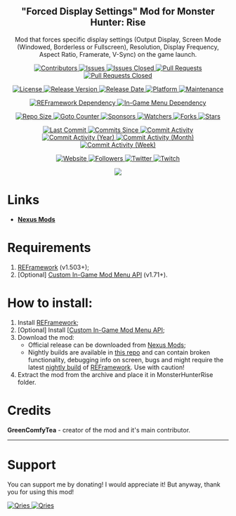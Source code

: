 <p align="center">
	<h2 align="center"><b>"Forced Display Settings" Mod for Monster Hunter: Rise</b></h2>
	<p align="center">Mod that forces specific display settings (Output Display, Screen Mode (Windowed, Borderless or Fullscreen), Resolution, Display Frequency, Aspect Ratio, Framerate, V-Sync) on the game launch. </p>
</p>

<p align="center">
	<a href="https://github.com/greencomfytea/mhr-forced-display-settings/graphs/contributors">
		<img alt="Contributors" src="https://img.shields.io/github/contributors/greencomfytea/mhr-forced-display-settings" />
	</a>
	<a href="https://github.com/greencomfytea/mhr-forced-display-settings/issues">
		<img alt="Issues" src="https://img.shields.io/github/issues/greencomfytea/mhr-forced-display-settings" />
	</a>
	<a href="https://github.com/greencomfytea/mhr-forced-display-settings/issues">
		<img alt="Issues Closed" src="https://img.shields.io/github/issues-closed/greencomfytea/mhr-forced-display-settings" />
	</a>
	<a href="https://github.com/greencomfytea/mhr-forced-display-settings/pulls">
		<img alt="Pull Requests" src="https://img.shields.io/github/issues-pr/greencomfytea/mhr-forced-display-settings" />
	</a>
	<a href="https://github.com/greencomfytea/mhr-forced-display-settings/pulls">
		<img alt="Pull Requests Closed" src="https://img.shields.io/github/issues-pr-closed/greencomfytea/mhr-forced-display-settings" />
	</a>
</p>
<p align="center">
	<a href="https://github.com/greencomfytea/mhr-forced-display-settings/blob/main/LICENSE">
		<img alt="License" src="https://img.shields.io/github/license/greencomfytea/mhr-forced-display-settings" />
	</a>
	<a href="https://github.com/greencomfytea/mhr-forced-display-settings/releases">
		<img alt="Release Version" src="https://img.shields.io/github/v/release/greencomfytea/mhr-forced-display-settings" />
	</a>
	<a href="https://github.com/greencomfytea/mhr-forced-display-settings/releases">
		<img alt="Release Date" src="https://img.shields.io/github/release-date/greencomfytea/mhr-forced-display-settings" />
	</a>
	<a href="">
		<img alt="Platform" src="https://img.shields.io/badge/platform-win%20%7C%20linux%20%7C%20steam%20deck-lightgrey" />
	</a>
	<a href="">
		<img alt="Maintenance" src="https://img.shields.io/maintenance/yes/2023" />
	</a>
</p>
<p align="center">
	<a href="https://www.nexusmods.com/monsterhunterrise/mods/26">
		<img alt="REFramework Dependency" src="https://img.shields.io/badge/dependency-REFramework%20v1.503%2B-green" />
	</a>
   	<a href="[https://www.nexusmods.com/monsterhunterrise/mods/26](https://www.nexusmods.com/monsterhunterrise/mods/1292)">
		<img alt="In-Game Menu Dependency" src="https://img.shields.io/badge/dependency-Custom%20In--Game%20Mod%20Menu%20API%20v1.71%2B-yellow" />
	</a>
</p>
<p align="center">
	<a href="">
		<img alt="Repo Size" src="https://img.shields.io/github/repo-size/greencomfytea/mhr-forced-display-settings" />
	</a>
	<a href="">
		<img alt="Goto Counter" src="https://img.shields.io/github/search/greencomfytea/mhr-forced-display-settings/goto" />
	</a>
	<a href="https://github.com/sponsors/greencomfytea">
		<img alt="Sponsors" src="https://img.shields.io/github/sponsors/greencomfytea" />
	</a>
	<a href="">
		<img alt="Watchers" src="https://img.shields.io/github/watchers/greencomfytea/mhr-forced-display-settings" />
	</a>
	<a href="https://github.com/greencomfytea/mhr-forced-display-settings/forks">
		<img alt="Forks" src="https://img.shields.io/github/forks/greencomfytea/mhr-forced-display-settings" />
	</a>
	<a href="">
		<img alt="Stars" src="https://img.shields.io/github/stars/greencomfytea/mhr-forced-display-settings" />
	</a>
</p>
<p align="center">
	<a href="https://github.com/greencomfytea/mhr-forced-display-settings/commits/main">
		<img alt="Last Commit" src="https://img.shields.io/github/last-commit/greencomfytea/mhr-forced-display-settings" />
	</a>
	<a href="https://github.com/greencomfytea/mhr-forced-display-settings/commits/main">
		<img alt="Commits Since" src="https://img.shields.io/github/commits-since/greencomfytea/mhr-forced-display-settings/latest" />
	</a>
	<a href="https://github.com/greencomfytea/mhr-forced-display-settings/graphs/commit-activity">
		<img alt="Commit Activity" src="https://img.shields.io/github/commit-activity/t/greencomfytea/mhr-forced-display-settings" />
	</a>
	<a href="https://github.com/greencomfytea/mhr-forced-display-settings/graphs/commit-activity">
		<img alt="Commit Activity (Year)" src="https://img.shields.io/github/commit-activity/y/greencomfytea/mhr-forced-display-settings" />
	</a>
	<a href="https://github.com/greencomfytea/mhr-forced-display-settings/graphs/commit-activity">
		<img alt="Commit Activity (Month)" src="https://img.shields.io/github/commit-activity/m/greencomfytea/mhr-forced-display-settings" />
	</a>
	<a href="https://github.com/greencomfytea/mhr-forced-display-settings/graphs/commit-activity">
		<img alt="Commit Activity (Week)" src="https://img.shields.io/github/commit-activity/w/greencomfytea/mhr-forced-display-settings" />
	</a>
</p>
<p align="center">
	<a href="https://www.nexusmods.com/monsterhunterrise/mods/813">
		<img alt="Website" src="https://img.shields.io/website?down_color=red&down_message=down&up_color=green&up_message=up&url=https://www.nexusmods.com/monsterhunterrise/mods/813" />
	</a>
	<a href="https://github.com/greencomfytea?tab=followers">
		<img alt="Followers" src="https://img.shields.io/github/followers/greencomfytea" />
	</a>
	<a href="https://twitter.com/greencomfytea">
		<img alt="Twitter" src="https://img.shields.io/twitter/follow/greencomfytea" />
	</a>
	<a href="https://www.twitch.tv/greencomfytea">
		<img alt="Twitch" src="https://img.shields.io/twitch/status/greencomfytea" />
	</a>
</p>

<p align="center">
	<a>
		<img align="center" src="https://user-images.githubusercontent.com/30152047/183247338-9af217fe-8085-46c3-856c-97b4191e4784.png" />
	</a>
</p>

# Links
* **[Nexus Mods](https://www.nexusmods.com/monsterhunterrise/mods/813)**  

# Requirements
1. [REFramework](https://www.nexusmods.com/monsterhunterrise/mods/26) (v1.503+);
2. [Optional] [Custom In-Game Mod Menu API](https://www.nexusmods.com/monsterhunterrise/mods/1292) (v1.71+).

# How to install:
1. Install [REFramework](https://www.nexusmods.com/monsterhunterrise/mods/26);
1. [Optional] Install [[Custom In-Game Mod Menu API](https://www.nexusmods.com/monsterhunterrise/mods/1292);
3. Download the mod:
    * Official release can be downloaded from [Nexus Mods](https://www.nexusmods.com/monsterhunterrise/mods/813);
    * Nightly builds are available in [this repo](https://github.com/GreenComfyTea/MHR-Forced-Display-Mode-and-Resolution) and can contain broken functionality, debugging info on screen, bugs and might require the latest [nightly build](https://github.com/praydog/REFramework-nightly/releases) of [REFramework](https://www.nexusmods.com/monsterhunterrise/mods/26). Use with caution!
4. Extract the mod from the archive and place it in MonsterHunterRise folder.

# Credits
**GreenComfyTea** - creator of the mod and it's main contributor.
  
***
# Support

You can support me by donating! I would appreciate it! But anyway, thank you for using this mod!

 <a href="https://streamelements.com/greencomfytea/tip">
  <img alt="Qries" src="https://panels.twitch.tv/panel-48897356-image-c6155d48-b689-4240-875c-f3141355cb56">
</a>
<a href="https://ko-fi.com/greencomfytea">
  <img alt="Qries" src="https://panels.twitch.tv/panel-48897356-image-c2fcf835-87e4-408e-81e8-790789c7acbc">
</a>
